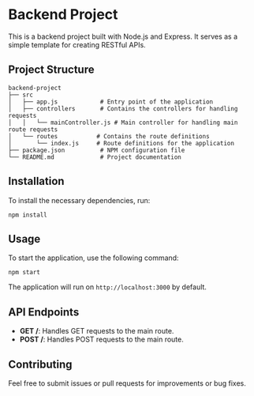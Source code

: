 # Backend Project

This is a backend project built with Node.js and Express. It serves as a simple template for creating RESTful APIs.

## Project Structure

```
backend-project
├── src
│   ├── app.js            # Entry point of the application
│   ├── controllers       # Contains the controllers for handling requests
│   │   └── mainController.js # Main controller for handling main route requests
│   └── routes           # Contains the route definitions
│       └── index.js     # Route definitions for the application
├── package.json          # NPM configuration file
└── README.md             # Project documentation
```

## Installation

To install the necessary dependencies, run:

```
npm install
```

## Usage

To start the application, use the following command:

```
npm start
```

The application will run on `http://localhost:3000` by default.

## API Endpoints

- **GET /**: Handles GET requests to the main route.
- **POST /**: Handles POST requests to the main route.

## Contributing

Feel free to submit issues or pull requests for improvements or bug fixes.